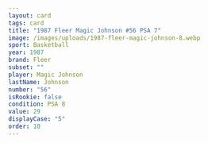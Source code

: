 ```yaml
---
layout: card
tags: card
title: "1987 Fleer Magic Johnson #56 PSA 7"
image: /images/uploads/1987-fleer-magic-johnson-8.webp
sport: Basketball
year: 1987
brand: Fleer
subset: ""
player: Magic Johnson
lastName: Johnson
number: "56"
isRookie: false
condition: PSA 8
value: 29
displayCase: "5"
order: 10
---
```

